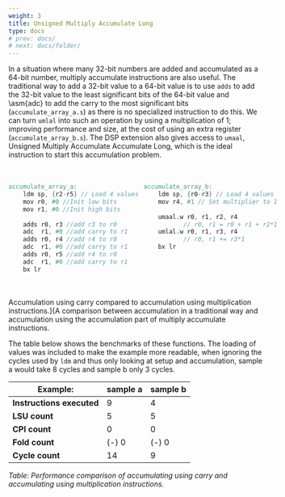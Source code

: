```yaml
---
weight: 3
title: Unsigned Multiply Accumulate Long
type: docs
# prev: docs/
# next: docs/folder/
---
```

<style>
  .side-by-side {
    display: flex;
    gap: 10px;
    padding-top: 20px;
    padding-bottom: 20px;
  }
  .box {
    flex: 1;
    border: none;
    box-sizing: border-box;
  }
  @media (max-width: 400px) {
            .side-by-side {
                flex-direction: column;
            }
        }
</style>

In a situation where many 32-bit numbers are added and accumulated as a 64-bit number, multiply accumulate instructions are also useful. The traditional way to add a 32-bit value to a 64-bit value is to use `adds` to add the 32-bit value to the least significant bits of the 64-bit value and \asm{adc} to add the carry to the most significant bits (`accumulate_array_a.s`) as there is no specialized instruction to do this. We can turn `umlal` into such an operation by using a multiplication of 1; improving performance and size, at the cost of using an extra register (`accumulate_array_b.s`). The DSP extension also gives access to `umaal`, Unsigned Multiply Accumulate Accumulate Long, which is the ideal instruction to start this accumulation problem.


<div class="side-by-side">
  <div class="box">

```verilog {filename="accumulate_array_a.s"}
accumulate_array_a:
    ldm sp, {r2-r5} // Load 4 values
    mov r0, #0 //Init low bits
    mov r1, #0 //Init high bits
    
    adds r0, r3 //add r3 to r0
    adc  r1, #0 //add carry to r1
    adds r0, r4 //add r4 to r0
    adc  r1, #0 //add carry to r1
    adds r0, r5 //add r4 to r0
    adc  r1, #0 //add carry to r1
    bx lr
```
  </div>
  <div class="box">

```verilog {filename="accumulate_array_b.s"}
accumulate_array_b:
    ldm sp, {r0-r3} // Load 4 values
    mov r4, #1 // Set multiplier to 1
    
    umaal.w r0, r1, r2, r4
           // r0, r1 = r0 + r1 + r2*1
    umlal.w r0, r1, r3, r4
           // r0, r1 += r3*1
    bx lr
```
  </div>
</div>


Accumulation using carry compared to accumulation using multiplication instructions.]{A comparison between accumulation in a traditional way and accumulation using the accumulation part of multiply accumulate instructions.

The table below shows the benchmarks of these functions. The loading of values was included to make the example more readable, when ignoring the cycles used by `ldm` and thus only looking at setup and accumulation, sample a would take 8 cycles and sample b only 3 cycles.

| Example: | sample a | sample b |
|-------------------------|------------------------------------------|------------------------------------------|
| **Instructions executed**| 9                                        | 4                                        |
| **LSU count**            | 5                                        | 5                                        |
| **CPI count**            | 0                                        | 0                                        |
| **Fold count**           | (-) 0                                    | (-) 0                                    |
| **Cycle count**          | 14                                       | 9                                        |

*Table: Performance comparison of accumulating using carry and accumulating using multiplication instructions.*

